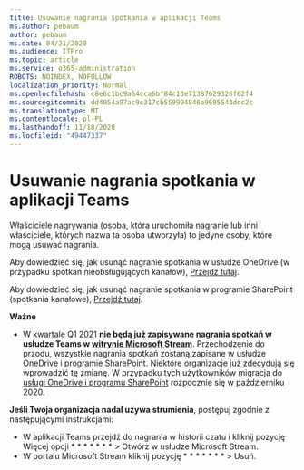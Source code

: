 ```yaml
---
title: Usuwanie nagrania spotkania w aplikacji Teams
ms.author: pebaum
author: pebaum
ms.date: 04/21/2020
ms.audience: ITPro
ms.topic: article
ms.service: o365-administration
ROBOTS: NOINDEX, NOFOLLOW
localization_priority: Normal
ms.openlocfilehash: c8e6c1bc9a64cca6bf84c13e71387629326f62f4
ms.sourcegitcommit: dd4054a97ac9c317cb559994846a9695543ddc2c
ms.translationtype: MT
ms.contentlocale: pl-PL
ms.lasthandoff: 11/18/2020
ms.locfileid: "49447337"
---
```

# <a name="delete-a-meeting-recording-in-teams"></a>Usuwanie nagrania spotkania w aplikacji Teams

Właściciele nagrywania (osoba, która uruchomiła nagranie lub inni właściciele, których nazwa ta osoba utworzyła) to jedyne osoby, które mogą usuwać nagrania.  

Aby dowiedzieć się, jak usunąć nagranie spotkania w usłudze OneDrive (w przypadku spotkań nieobsługujących kanałów),  [Przejdź tutaj](https://support.microsoft.com/office/21fe345a-e488-4fa7-932b-f053c1bebe8a).  

Aby dowiedzieć się, jak usunąć nagranie spotkania w programie SharePoint (spotkania kanałowe),  [Przejdź tutaj](https://support.microsoft.com/office/71f3c90a-0d24-4d80-8b66-f88234b79a52).  

**Ważne**

- W kwartale Q1 2021 **nie będą już zapisywane nagrania spotkań w usłudze Teams w  [witrynie Microsoft Stream](https://stream.microsoft.com/)**. Przechodzenie do przodu, wszystkie nagrania spotkań zostaną zapisane w usłudze OneDrive i programie SharePoint. Niektóre organizacje już zdecydują się wprowadzić tę zmianę. W przypadku tych użytkowników migracja do  [usługi OneDrive i programu SharePoint](https://docs.microsoft.com/MicrosoftTeams/tmr-meeting-recording-change)  rozpocznie się w październiku 2020.

**Jeśli Twoja organizacja nadal używa strumienia**, postępuj zgodnie z następującymi instrukcjami:

- W aplikacji Teams przejdź do nagrania w historii czatu i kliknij pozycję Więcej opcji * * * * * * * > Otwórz w usłudze Microsoft Stream.
- W portalu Microsoft Stream kliknij pozycję * * * * * * * > Usuń.
